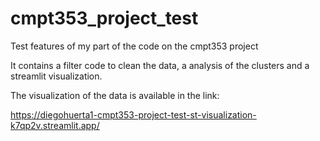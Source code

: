 # cmpt353_project_test
Test features of my part of the code on the cmpt353 project

It contains a filter code to clean the data, a analysis of the clusters and a streamlit visualization. 


The visualization of the data is available in the link:

https://diegohuerta1-cmpt353-project-test-st-visualization-k7qp2v.streamlit.app/
